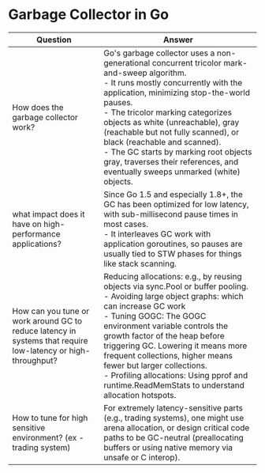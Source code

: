 # Garbage Collector in Go

| Question                                                                                                     | Answer                                                                                                                                                                                                                                                                                                                                                                                                                                                                   |
|--------------------------------------------------------------------------------------------------------------|--------------------------------------------------------------------------------------------------------------------------------------------------------------------------------------------------------------------------------------------------------------------------------------------------------------------------------------------------------------------------------------------------------------------------------------------------------------------------|
| How does the garbage collector work?                                                                         | Go's garbage collector uses a non-generational concurrent tricolor mark-and-sweep algorithm. <br/>- It runs mostly concurrently with the application, minimizing stop-the-world pauses. <br/>- The tricolor marking categorizes objects as white (unreachable), gray (reachable but not fully scanned), or black (reachable and scanned). <br/>- The GC starts by marking root objects gray, traverses their references, and eventually sweeps unmarked (white) objects. |
| what impact does it have on high-performance applications?                                                   | Since Go 1.5 and especially 1.8+, the GC has been optimized for low latency, with sub-millisecond pause times in most cases. <br/>- It interleaves GC work with application goroutines, so pauses are usually tied to STW phases for things like stack scanning.                                                                                                                                                                                                         |
| How can you tune or work around GC to reduce latency in systems that require low-latency or high-throughput? | Reducing allocations: e.g., by reusing objects via sync.Pool or buffer pooling.<br/>- Avoiding large object graphs: which can increase GC work<br/>- Tuning GOGC: The GOGC environment variable controls the growth factor of the heap before triggering GC. Lowering it means more frequent collections, higher means fewer but larger collections.<br/>- Profiling allocations: Using pprof and runtime.ReadMemStats to understand allocation hotspots.                |
| How to tune for high sensitive environment? (ex - trading system)                                            | For extremely latency-sensitive parts (e.g., trading systems), one might use arena allocation, or design critical code paths to be GC-neutral (preallocating buffers or using native memory via unsafe or C interop).                                                                                                                                                                                                                                                    |